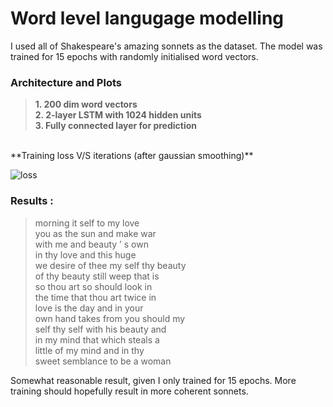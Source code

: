 # Word level langugage modelling

I used all of Shakespeare's amazing sonnets as the dataset. The model was trained for 15 epochs with randomly initialised word vectors.

### Architecture and Plots

> **1. 200 dim word vectors**  
**2. 2-layer LSTM with 1024 hidden units**  
**3. Fully connected layer for prediction**  

<br/>
**Training loss V/S iterations (after gaussian smoothing)**

![loss](https://github.com/jayeshk7/Intro-to-NLP/blob/master/2.%20Language%20Models/Word%20LM/smooth%20loss.png)

### Results : 

>morning it self to my love <br/>
you as the sun and make war <br/>
with me and beauty ’ s own <br/>
in thy love and this huge <br/>
we desire of thee my self thy beauty <br/>
of thy beauty still weep that is <br/>
so thou art so should look in <br/>
the time that thou art twice in <br/>
love is the day and in your <br/>
own hand takes from you should my<br/> 
self thy self with his beauty and <br/>
in my mind that which steals a <br/>
little of my mind and in thy <br/>
sweet semblance to be a woman<br/>

Somewhat reasonable result, given I only trained for 15 epochs. More training should hopefully result in more coherent sonnets.

